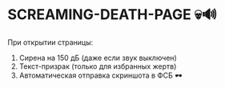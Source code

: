 # SCREAMING-DEATH-PAGE 💀🔊  
При открытии страницы:  
1. Сирена на 150 дБ (даже если звук выключен)  
2. Текст-призрак (только для избранных жертв)  
3. Автоматическая отправка скриншота в ФСБ 🕶️
